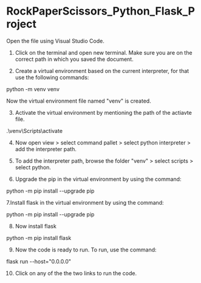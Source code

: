 # RockPaperScissors_Python_Flask_Project
Open the file using Visual Studio Code. 

1. Click on the terminal and open new terminal. Make sure you are on the correct path in which you saved the document.

2. Create a virtual environment based on the current interpreter, for that use the following commands:

 python -m venv venv    

 Now the virtual environment file named "venv" is created.

3. Activate the virtual environment by mentioning the path of the actiavte file.

.\venv\Scripts\activate

4. Now open view > select command pallet > select python interpreter > add the interpreter path.

5. To add the interpreter path, browse the folder "venv" > select scripts > select python.

6. Upgrade the pip in the virtual environment by using the command:

python -m pip install --upgrade pip

7.Install flask in the virtual environment by using the command:

python -m pip install --upgrade pip

8. Now install flask

python -m pip install flask

9. Now the code is ready to run. To run, use the command:

flask run --host="0.0.0.0"

10. Click on any of the the two links to run the code.
